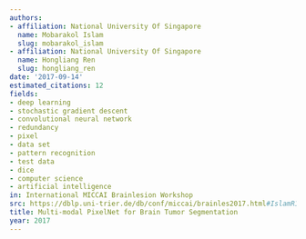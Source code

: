 ```yaml
---
authors:
- affiliation: National University Of Singapore
  name: Mobarakol Islam
  slug: mobarakol_islam
- affiliation: National University Of Singapore
  name: Hongliang Ren
  slug: hongliang_ren
date: '2017-09-14'
estimated_citations: 12
fields:
- deep learning
- stochastic gradient descent
- convolutional neural network
- redundancy
- pixel
- data set
- pattern recognition
- test data
- dice
- computer science
- artificial intelligence
in: International MICCAI Brainlesion Workshop
src: https://dblp.uni-trier.de/db/conf/miccai/brainles2017.html#IslamR17
title: Multi-modal PixelNet for Brain Tumor Segmentation
year: 2017
---
```

